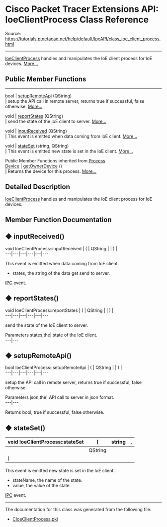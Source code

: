 # Cisco Packet Tracer Extensions API: IoeClientProcess Class Reference

Source: https://tutorials.ptnetacad.net/help/default/IpcAPI/class_ioe_client_process.html

---

[IoeClientProcess](class_ioe_client_process.html "IoeClientProcess handles and manipulates the IoE client process for IoE devices.") handles and manipulates the IoE client process for IoE devices. [More...](class_ioe_client_process.html#details)

##  Public Member Functions  
  
---  
bool | [setupRemoteApi](class_ioe_client_process.html#a4c066fd8d661e60a8c7648966b8dd44a) (QString)  
| setup the API call in remote server, returns true if successful, false otherwise. [More...](class_ioe_client_process.html#a4c066fd8d661e60a8c7648966b8dd44a)  
  
void | [reportStates](class_ioe_client_process.html#aba7800a3720db237646f557b80a0fc73) (QString)  
| send the state of the IoE client to server. [More...](class_ioe_client_process.html#aba7800a3720db237646f557b80a0fc73)  
  
void | [inputReceived](class_ioe_client_process.html#af14c573f95acf969558e46d3657cea7b) (QString)  
| This event is emitted when data coming from IoE client. [More...](class_ioe_client_process.html#af14c573f95acf969558e46d3657cea7b)  
  
void | [stateSet](class_ioe_client_process.html#a17a495717961252694b8c09bc822907c) (string, QString)  
| This event is emitted new state is set in the IoE client. [More...](class_ioe_client_process.html#a17a495717961252694b8c09bc822907c)  
  
Public Member Functions inherited from [Process](class_process.html)  
[Device](class_device.html) | [getOwnerDevice](class_process.html#a9cc34f553b0325e0f4074301fd36b77b) ()  
| Returns the device for this process. [More...](class_process.html#a9cc34f553b0325e0f4074301fd36b77b)  
  
  
## Detailed Description

[IoeClientProcess](class_ioe_client_process.html "IoeClientProcess handles and manipulates the IoE client process for IoE devices.") handles and manipulates the IoE client process for IoE devices. 

## Member Function Documentation

## ◆ inputReceived()

void IoeClientProcess::inputReceived  | ( | QString  | | ) |   
---|---|---|---|---|---  
  
This event is emitted when data coming from IoE client. 

  * states, the string of the data get send to server.



[IPC](class_i_p_c.html "IPC is the main entry point for all IPC functionality.") event. 

## ◆ reportStates()

void IoeClientProcess::reportStates  | ( | QString  | | ) |   
---|---|---|---|---|---  
  
send the state of the IoE client to server. 

Parameters
     states,the| state of the IoE client.   
---|---  
  
## ◆ setupRemoteApi()

bool IoeClientProcess::setupRemoteApi  | ( | QString  | | ) |   
---|---|---|---|---|---  
  
setup the API call in remote server, returns true if successful, false otherwise. 

Parameters
     json,the| API call to server in json format.  
---|---  
  
Returns
    bool, true if successful, false otherwise. 

## ◆ stateSet()

void IoeClientProcess::stateSet  | ( | string  | ,   
---|---|---|---  
|  | QString  |   
| ) | |   
  
This event is emitted new state is set in the IoE client. 

  * stateName, the name of the state. 
  * value, the value of the state.



[IPC](class_i_p_c.html "IPC is the main entry point for all IPC functionality.") event. 

* * *

The documentation for this class was generated from the following file:

  * [CIoeClientProcess.pki](_c_ioe_client_process_8pki.html)


